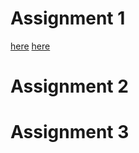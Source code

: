 # Assignment 1


[here](../HW9_KC116/jl9489_PlotReview_KC116.md)
[here](../HW9_KC116/um367_PlotReview_KC116.md)

# Assignment 2

# Assignment 3
